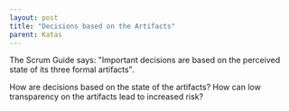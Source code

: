 ```yaml
---
layout: post
title: "Decisions based on the Artifacts"
parent: Katas
---
```

The Scrum Guide says: "Important decisions are based on the perceived state of its three formal artifacts". 

How are decisions based on the state of the artifacts? How can low transparency on the artifacts lead to increased risk?
